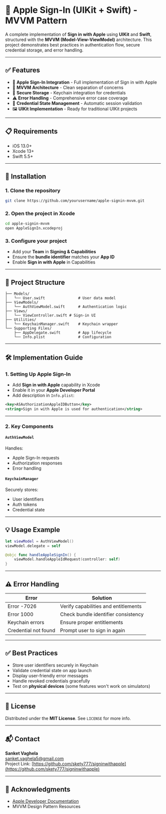# 🍎 Apple Sign-In (UIKit + Swift) - MVVM Pattern

A complete implementation of **Sign in with Apple** using **UIKit** and **Swift**, structured with the **MVVM (Model-View-ViewModel)** architecture. This project demonstrates best practices in authentication flow, secure credential storage, and error handling.

---

## ✅ Features

- 🔐 **Apple Sign-In Integration** - Full implementation of Sign in with Apple
- 🧱 **MVVM Architecture** - Clean separation of concerns
- 🔑 **Secure Storage** - Keychain integration for credentials
- ⚠️ **Error Handling** - Comprehensive error case coverage
- 🔄 **Credential State Management** - Automatic session validation
- 🖼 **UIKit Implementation** - Ready for traditional UIKit projects

---

## 📋 Requirements

- iOS 13.0+
- Xcode 13+
- Swift 5.5+

---

## 🚀 Installation

### 1. Clone the repository

```bash
git clone https://github.com/yourusername/apple-signin-mvvm.git
```

### 2. Open the project in Xcode

```bash
cd apple-signin-mvvm
open AppleSignIn.xcodeproj
```

### 3. Configure your project

- Add your **Team** in **Signing & Capabilities**
- Ensure the **bundle identifier** matches your **App ID**
- Enable **Sign in with Apple** in Capabilities

---

## 🧱 Project Structure

```
├── Models/
│   └── User.swift               # User data model
├── ViewModels/
│   └── AuthViewModel.swift      # Authentication logic
├── Views/
│   └── ViewController.swift # Sign-in UI
├── Utilities/
│   └── KeychainManager.swift    # Keychain wrapper
└── Supporting Files/
    ├── AppDelegate.swift        # App lifecycle
    └── Info.plist               # Configuration
```

---

## 🛠 Implementation Guide

### 1. Setting Up Apple Sign-In

- Add **Sign in with Apple** capability in Xcode
- Enable it in your **Apple Developer Portal**
- Add description in `Info.plist`:

```xml
<key>ASAuthorizationAppleIDButton</key>
<string>Sign in with Apple is used for authentication</string>
```

---

### 2. Key Components

#### `AuthViewModel`
Handles:
- Apple Sign-In requests
- Authorization responses
- Error handling

#### `KeychainManager`
Securely stores:
- User identifiers
- Auth tokens
- Credential state

---

## 💡 Usage Example

```swift
let viewModel = AuthViewModel()
viewModel.delegate = self

@objc func handleAppleSignIn() {
    viewModel.handleAppleIdRequest(controller: self)
}
```

---

## ⚠️ Error Handling

| Error | Solution |
|-------|----------|
| Error -7026 | Verify capabilities and entitlements |
| Error 1000 | Check bundle identifier consistency |
| Keychain errors | Ensure proper entitlements |
| Credential not found | Prompt user to sign in again |

---

## ✅ Best Practices

- Store user identifiers securely in Keychain
- Validate credential state on app launch
- Display user-friendly error messages
- Handle revoked credentials gracefully
- Test on **physical devices** (some features won't work on simulators)

---

## 📄 License

Distributed under the **MIT License**. See `LICENSE` for more info.

---

## 📬 Contact

**Sanket Vaghela**  
sanket.vaghela5@gmail.com  
Project Link: [https://github.com/skety777/signinwithapple](https://github.com/skety777/signinwithapple)

---

## 🙏 Acknowledgments

- [Apple Developer Documentation](https://developer.apple.com/documentation/sign_in_with_apple)
- MVVM Design Pattern Resources
